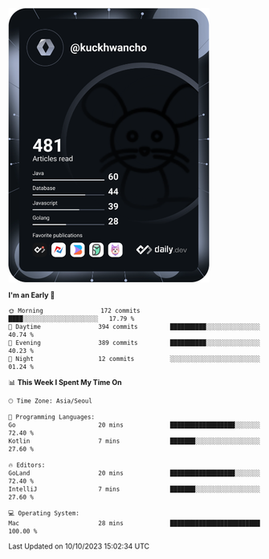 <a href="https://app.daily.dev/kuckhwancho"><img src="https://github.com/kuckjwi0928/kuckjwi0928/blob/master/devcard.svg" width="400" alt="Kuckjwi Devcard"/></a>

<!--START_SECTION:waka-->
**I'm an Early 🐤** 

```text
🌞 Morning                172 commits         ████░░░░░░░░░░░░░░░░░░░░░   17.79 % 
🌆 Daytime                394 commits         ██████████░░░░░░░░░░░░░░░   40.74 % 
🌃 Evening                389 commits         ██████████░░░░░░░░░░░░░░░   40.23 % 
🌙 Night                  12 commits          ░░░░░░░░░░░░░░░░░░░░░░░░░   01.24 % 
```


📊 **This Week I Spent My Time On** 

```text
🕑︎ Time Zone: Asia/Seoul

💬 Programming Languages: 
Go                       20 mins             ██████████████████░░░░░░░   72.40 % 
Kotlin                   7 mins              ███████░░░░░░░░░░░░░░░░░░   27.60 % 

🔥 Editors: 
GoLand                   20 mins             ██████████████████░░░░░░░   72.40 % 
IntelliJ                 7 mins              ███████░░░░░░░░░░░░░░░░░░   27.60 % 

💻 Operating System: 
Mac                      28 mins             █████████████████████████   100.00 % 
```


 Last Updated on 10/10/2023 15:02:34 UTC
<!--END_SECTION:waka-->
